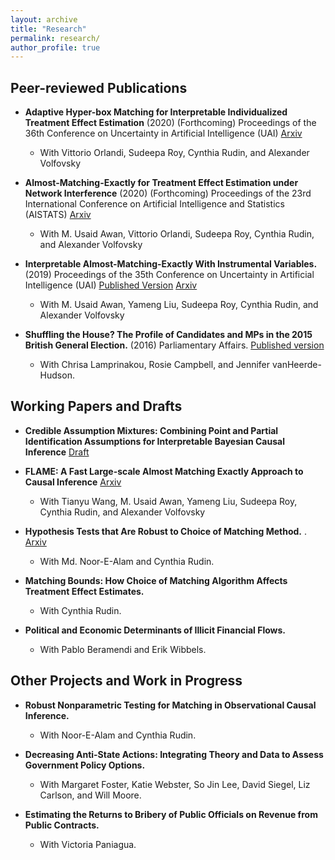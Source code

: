 ```yaml
---
layout: archive
title: "Research"
permalink: research/
author_profile: true
---
```


## Peer-reviewed Publications
* **Adaptive Hyper-box Matching for Interpretable Individualized Treatment Effect Estimation** (2020) (Forthcoming) Proceedings of the 36th Conference on Uncertainty in Artificial Intelligence (UAI) <a class='btn' href='https://arxiv.org/abs/2003.01805'> Arxiv </a>
  * With Vittorio Orlandi, Sudeepa Roy, Cynthia Rudin, and Alexander Volfovsky

* **Almost-Matching-Exactly for Treatment Effect Estimation under Network Interference** (2020) (Forthcoming) Proceedings of the 23rd International Conference on Artificial Intelligence and Statistics (AISTATS) <a class='btn' href='https://arxiv.org/abs/2003.00964'> Arxiv </a>
  * With M. Usaid Awan, Vittorio Orlandi, Sudeepa Roy, Cynthia Rudin, and Alexander Volfovsky


* **Interpretable Almost-Matching-Exactly With Instrumental Variables.** (2019) Proceedings of the 35th Conference on Uncertainty in Artificial Intelligence (UAI) <a class='btn' href='http://auai.org/uai2019/proceedings/papers/410.pdf'> Published Version</a> <a class='btn' href='https://arxiv.org/abs/1906.11658'> Arxiv </a>
    * With M. Usaid Awan, Yameng Liu, Sudeepa Roy, Cynthia Rudin, and Alexander Volfovsky


* **Shuffling the House? The Profile of Candidates and MPs in the 2015 British General Election.** (2016) Parliamentary Affairs. <a class="btn" href="https://doi.org/10.1093/pa/gsw030"> Published version</a>
    * With Chrisa Lamprinakou, Rosie Campbell, and Jennifer vanHeerde-Hudson.


## Working Papers and Drafts
* **Credible Assumption Mixtures: Combining Point and Partial Identification Assumptions for Interpretable Bayesian Causal Inference** <a class='btn' href='/files/cam_paper.pdf'> Draft </a>


* **FLAME: A Fast Large-scale Almost Matching Exactly Approach to Causal Inference** <a class='btn' href='https://arxiv.org/abs/1707.06315'> Arxiv </a>
    * With Tianyu Wang, M. Usaid Awan, Yameng Liu, Sudeepa Roy, Cynthia Rudin, and Alexander Volfovsky


* **Hypothesis Tests that Are Robust to Choice of Matching Method.** . <a class="btn" href="https://arxiv.org/abs/1812.02227"> Arxiv </a>
   * With Md. Noor-E-Alam and  Cynthia Rudin.


* **Matching Bounds: How Choice of Matching Algorithm Affects Treatment Effect Estimates.**
    * With Cynthia Rudin.


* **Political and Economic Determinants of Illicit Financial Flows.**
    * With Pablo Beramendi and Erik Wibbels.

## Other Projects and Work in Progress

* **Robust Nonparametric Testing for Matching in Observational Causal Inference.**
    * With Noor-E-Alam and Cynthia Rudin.


* **Decreasing Anti-State Actions: Integrating Theory and Data to Assess Government Policy Options.**
    * With Margaret Foster, Katie Webster, So Jin Lee, David Siegel, Liz Carlson, and Will Moore.


* **Estimating the Returns to Bribery of Public Officials on Revenue from Public Contracts.**
    * With Victoria Paniagua.
